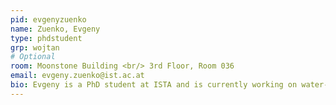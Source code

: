 ```yaml
---
pid: evgenyzuenko
name: Zuenko, Evgeny
type: phdstudent
grp: wojtan
# Optional
room: Moonstone Building <br/> 3rd Floor, Room 036
email: evgeny.zuenko@ist.ac.at
bio: Evgeny is a PhD student at ISTA and is currently working on water-wave simulation with geometrical optics.
---
```


